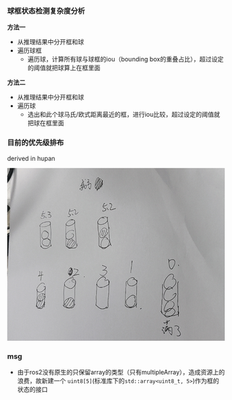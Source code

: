 ### 球框状态检测复杂度分析
**方法一**
- 从推理结果中分开框和球
- 遍历球框
	- 遍历球，计算所有球与球框的iou（bounding box的重叠占比），超过设定的阈值就把球算上在框里面

**方法二**
- 从推理结果中分开框和球
- 遍历球
	- 选出和此个球马氏/欧式距离最近的框，进行iou比较，超过设定的阈值就把球在框里面


### 目前的优先级排布
derived in hupan
<div style="text-align: center;">
	<img src="docs/priority.png" alt="Alt Text" width="600" height="400" />
</div>



### msg
- 由于ros2没有原生的只保留array的类型（只有multipleArray），造成资源上的浪费，故新建一个 `uint8[5]`(标准库下的`std::array<uint8_t, 5>`)作为框的状态的接口